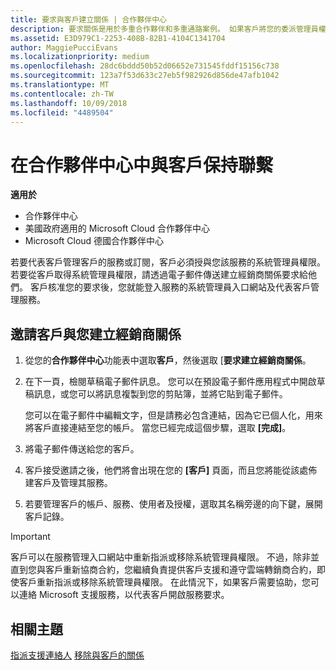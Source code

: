 ```yaml
---
title: 要求與客戶建立關係 | 合作夥伴中心
description: 要求關係是用於多重合作夥伴和多重通路案例。 如果客戶將您的委派管理員權限移除，而您必須還原那些權限以提供佈建或支援時，這也會很有用。
ms.assetid: E3D979C1-2253-408B-82B1-4104C1341704
author: MaggiePucciEvans
ms.localizationpriority: medium
ms.openlocfilehash: 28dc6bddd50b52d06652e731545fddf15156c738
ms.sourcegitcommit: 123a7f53d633c27eb5f982926d856de47afb1042
ms.translationtype: MT
ms.contentlocale: zh-TW
ms.lasthandoff: 10/09/2018
ms.locfileid: "4489504"
---
```

# <a name="connect-with-customers-in-partner-center"></a>在合作夥伴中心中與客戶保持聯繫

**適用於**

-  合作夥伴中心
-  美國政府適用的 Microsoft Cloud 合作夥伴中心
-  Microsoft Cloud 德國合作夥伴中心

若要代表客戶管理客戶的服務或訂閱，客戶必須授與您該服務的系統管理員權限。 若要從客戶取得系統管理員權限，請透過電子郵件傳送建立經銷商關係要求給他們。 客戶核准您的要求後，您就能登入服務的系統管理員入口網站及代表客戶管理服務。 

## <a name="invite-a-customer-to-establish-a-reseller-relationship-with-you"></a>邀請客戶與您建立經銷商關係

1.  從您的**合作夥伴中心**功能表中選取**客戶**，然後選取 [**要求建立經銷商關係**。

2.  在下一頁，檢閱草稿電子郵件訊息。 您可以在預設電子郵件應用程式中開啟草稿訊息，或您可以將訊息複製到您的剪貼簿，並將它貼到電子郵件。 

    您可以在電子郵件中編輯文字，但是請務必包含連結，因為它已個人化，用來將客戶直接連結至您的帳戶。 當您已經完成這個步驟，選取 **\[完成\]**。

3.  將電子郵件傳送給您的客戶。

4.  客戶接受邀請之後，他們將會出現在您的 **\[客戶\]** 頁面，而且您將能從該處佈建客戶及管理其服務。

 
5.  若要管理客戶的帳戶、服務、使用者及授權，選取其名稱旁邊的向下鍵，展開客戶記錄。


> [!IMPORTANT]  
> 客戶可以在服務管理入口網站中重新指派或移除系統管理員權限。 不過，除非並直到您與客戶重新協商合約，您繼續負責提供客戶支援和遵守雲端轉銷商合約，即使客戶重新指派或移除系統管理員權限。 在此情況下，如果客戶需要協助，您可以連絡 Microsoft 支援服務，以代表客戶開啟服務要求。

## <a name="related-topics"></a>相關主題

[指派支援連絡人](assign-support-contacts.md)
[移除與客戶的關係](remove-a-relationship.md)